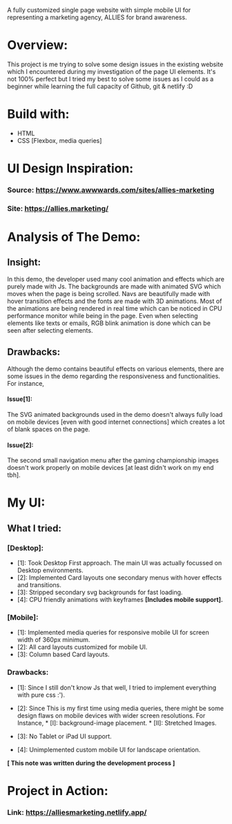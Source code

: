 A fully customized single page website with simple mobile UI for representing a marketing agency, ALLIES for brand awareness.

# Overview:
This project is me trying to solve some design issues in the existing website which I encountered
during my investigation of the page UI elements. It's not 100% perfect but I tried my best to solve
some issues as I could as a beginner while learning the full capacity of Github, git & netlify :D

# Build with:
* HTML
* CSS [Flexbox, media queries]

# UI Design Inspiration: 
### Source:  https://www.awwwards.com/sites/allies-marketing
### Site: https://allies.marketing/

# Analysis of The Demo:
## Insight: 
In this demo, the developer used many cool animation and effects which are purely made with Js.
The backgrounds are made with animated SVG which moves when the page is being scrolled. 
Navs are beautifully made with hover transition effects and the fonts are made with 3D animations. 
Most of the animations are being rendered in real time which can be noticed in CPU performance monitor 
while being in the page. Even when selecting elements like texts or emails, RGB blink animation is 
done which can be seen after selecting elements.

## Drawbacks: 
Although the demo contains beautiful effects on various elements, there are some issues in the demo regarding the responsiveness and functionalities. For instance,
#### Issue[1]: 
The SVG animated backgrounds used in the demo doesn't always fully load
on mobile devices [even with good internet connections] which creates a lot 
of blank spaces on the page. 
#### Issue[2]: 
The second small navigation menu after the gaming championship images 
doesn't work properly on mobile devices [at least didn't work on my end tbh].
 
# My UI:
## What I tried: 
### **[Desktop]**:
* [1]: Took Desktop First approach. The main UI was actually focussed on Desktop environments.
* [2]: Implemented Card layouts one secondary menus with hover effects and transitions.
* [3]: Stripped secondary svg backgrounds for fast loading.
* [4]: CPU friendly animations with keyframes **[Includes mobile support].**

### **[Mobile]**:
* [1]: Implemented media queries for responsive mobile UI for screen width of 360px minimum.
* [2]: All card layouts customized for mobile UI.
* [3]: Column based Card layouts.

### Drawbacks:
* [1]: 
        Since I still don't know Js that well, I tried to implement everything with pure css :').
        
* [2]:
        Since This is my first time using media queries, there might be some design flaws on mobile
        devices with wider screen resolutions. For Instance,
                * [I]: background-image placement.
                * [II]: Stretched Images.
* [3]:
        No Tablet or iPad UI support.
        
* [4]:
        Unimplemented custom mobile UI for landscape orientation.

**[ This note was written during the development process ]**


# Project in Action:
### Link: **https://alliesmarketing.netlify.app/**